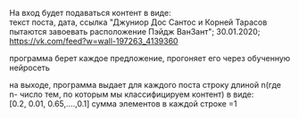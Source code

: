 На вход будет подаваться контент в виде:			
текст поста, дата, ссылка 			"Джуниор Дос Сантос и Корней Тарасов пытаются завоевать расположение Пэйдж ВанЗант"; 30.01.2020;  https://vk.com/feed?w=wall-197263_4139360

программа берет каждое предложение, прогоняет его через обученную нейросеть 			

на выходе, программа выдает для каждого поста строку длиной n(где n- число тем, по которым мы классифицируем контент) в виде:			
[0.2, 0.01, 0.65,….,0.1]			сумма элементов в каждой строке =1

